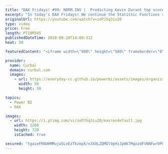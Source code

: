 ```yaml
---
title: "DAX Fridays! #99: NORM.INV |  Predicting Kevin Durant top scores"
excerpt: "In today's DAX Fridays! We continue the Statistic Functions series with the function NORM.INV.  We will calculate which scores we can expect if Kevin Durant has a great day or a bad day.  Download file here: https://curbal.com/blog/glossary/norm-inv-dax-functions  More on STATISTCAL DAX FUNCTIONS here:"
originalUrl: https://youtube.com/watch?v=zoPJ5q3iu20
type: video
price: Free
length: PT18M34S
publishedDateTime: 2018-09-28T14:09:31Z
heat: 50

featuredContent: "<iframe width=\"800\" height=\"500\" frameborder=\"0\" src=\"https://www.youtube.com/embed/zoPJ5q3iu20\" allow=\"accelerometer; autoplay; encrypted-media; gyroscope; picture-in-picture\" allowfullscreen></iframe>"

provider:
  name: Curbal
  domain: curbal.com
  images:
    - url: https://everyday-cc.github.io/powerbi/assets/images/organizations/curbal.com-50x50.jpg
      width: 50
      height: 50

topics:
  - Power BI
  - DAX

images:
  - url: https://i.ytimg.com/vi/zoPJ5q3iu20/maxresdefault.jpg
    width: 1280
    height: 720
    isCached: true

secured: "tgaieFRNUHMMuja5LvEzTkzmpX/n3X0LZQMDl9pHzJpWk7MqozdFVNNFwr0POjvFwxBx2/P9fGi/i3WlfB4ZYyegMBPhzQoJCKZb3P2xK+VTooBMjQic6qeJWxvXzJ+B3O2SKtxfzlOPLSIqWdC41S684PS1OHAkQ0/98Ixzgbj4bPreaqH+5h44/Oo6uueXW1z4N7rP0r13Cg947ciG06OTFKBeEOiNyWImlIrME1I/BD6qRY9GTzKDDVRyYqmdXxGN2Zook6Qb6r0JNE13hkAzh/zg9bcYxQ6P/zlx6yy9Q72ttBrw7v/DZZJ/YSx3evVIe0TC1hj3bQHIvCyMAgMcF8EV5fQnv5Bz2RoeMOfimSqh8sS8K2ESqAz6UinNpu53XsBLRpT/jzGGVgiY3SSCibHn+KmtHlNbeMRY2g0=;fJc4RDokZr/gS/jgRl9Kbg=="
---
```



